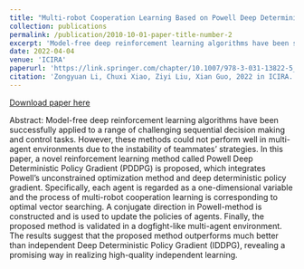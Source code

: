 ```yaml
---
title: "Multi-robot Cooperation Learning Based on Powell Deep Deterministic Policy Gradient"
collection: publications
permalink: /publication/2010-10-01-paper-title-number-2
excerpt: 'Model-free deep reinforcement learning algorithms have been successfully applied to a range of challenging sequential decision making and control tasks. However, these methods could not perform well in multi-agent environments due to the instability of teammates’ strategies. In this paper, a novel reinforcement learning method called Powell Deep Deterministic Policy Gradient (PDDPG) is proposed, which integrates Powell’s unconstrained optimization method and deep deterministic policy gradient. Specifically, each agent is regarded as a one-dimensional variable and the process of multi-robot cooperation learning is corresponding to optimal vector searching. A conjugate direction in Powell-method is constructed and is used to update the policies of agents. Finally, the proposed method is validated in a dogfight-like multi-agent environment. The results suggest that the proposed method outperforms much better than independent Deep Deterministic Policy Gradient (IDDPG), revealing a promising way in realizing high-quality independent learning.'
date: 2022-04-04
venue: 'ICIRA'
paperurl: 'https://link.springer.com/chapter/10.1007/978-3-031-13822-5_8'
citation: 'Zongyuan Li, Chuxi Xiao, Ziyi Liu, Xian Guo, 2022 in ICIRA.'
---
```


[Download paper here](https://link.springer.com/chapter/10.1007/978-3-031-13822-5_8)

Abstract: Model-free deep reinforcement learning algorithms have been successfully applied to a range of challenging sequential decision making and control tasks. However, these methods could not perform well in multi-agent environments due to the instability of teammates’ strategies. In this paper, a novel reinforcement learning method called Powell Deep Deterministic Policy Gradient (PDDPG) is proposed, which integrates Powell’s unconstrained optimization method and deep deterministic policy gradient. Specifically, each agent is regarded as a one-dimensional variable and the process of multi-robot cooperation learning is corresponding to optimal vector searching. A conjugate direction in Powell-method is constructed and is used to update the policies of agents. Finally, the proposed method is validated in a dogfight-like multi-agent environment. The results suggest that the proposed method outperforms much better than independent Deep Deterministic Policy Gradient (IDDPG), revealing a promising way in realizing high-quality independent learning.